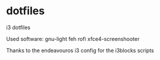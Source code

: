 # dotfiles
i3 dotfiles

Used software:
gnu-light
feh
rofi
xfce4-screenshooter

Thanks to the endeavouros i3 config for the i3blocks scripts
